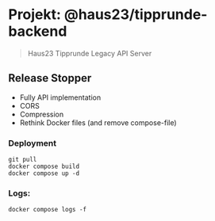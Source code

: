 # Projekt: @haus23/tipprunde-backend

> Haus23 Tipprunde Legacy API Server

## Release Stopper

- Fully API implementation
- CORS
- Compression
- Rethink Docker files (and remove compose-file)

### Deployment

    git pull
    docker compose build
    docker compose up -d

### Logs:

    docker compose logs -f
